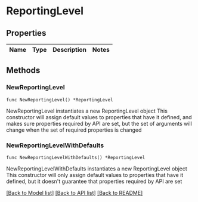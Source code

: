 # ReportingLevel

## Properties

Name | Type | Description | Notes
------------ | ------------- | ------------- | -------------

## Methods

### NewReportingLevel

`func NewReportingLevel() *ReportingLevel`

NewReportingLevel instantiates a new ReportingLevel object
This constructor will assign default values to properties that have it defined,
and makes sure properties required by API are set, but the set of arguments
will change when the set of required properties is changed

### NewReportingLevelWithDefaults

`func NewReportingLevelWithDefaults() *ReportingLevel`

NewReportingLevelWithDefaults instantiates a new ReportingLevel object
This constructor will only assign default values to properties that have it defined,
but it doesn't guarantee that properties required by API are set


[[Back to Model list]](../README.md#documentation-for-models) [[Back to API list]](../README.md#documentation-for-api-endpoints) [[Back to README]](../README.md)


